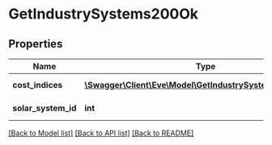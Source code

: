 # GetIndustrySystems200Ok

## Properties
Name | Type | Description | Notes
------------ | ------------- | ------------- | -------------
**cost_indices** | [**\Swagger\Client\Eve\Model\GetIndustrySystemsCostIndice[]**](GetIndustrySystemsCostIndice.md) | cost_indices array | 
**solar_system_id** | **int** | solar_system_id integer | 

[[Back to Model list]](../README.md#documentation-for-models) [[Back to API list]](../README.md#documentation-for-api-endpoints) [[Back to README]](../README.md)


